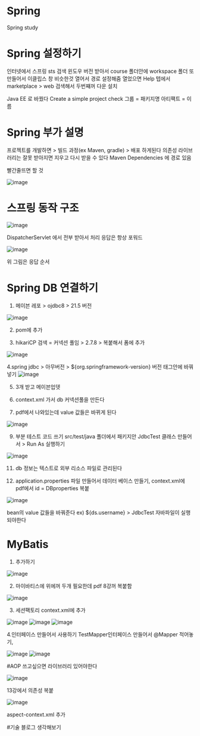 # Spring
Spring study

# Spring 설정하기
인터넷에서 스프링 sts 검색
윈도우 버전 받아서 course 폴더안에 workspace 폴더 또 만들어서
이클립스 창 비슷한것 열어서 경로 설정해줌
열었으면 Help 텝에서 marketplace > web 검색해서 두번쨰꺼 다운 설치

Java EE 로 바꿨다
Create a simple project check
그룹 = 패키지명
아티팩트 = 이름

# Spring 부가 설명
프로젝트를 개발하면 > 빌드 과정(ex Maven, gradle) > 배포 하게된다
의존성 라이브러리는 잘못 받아지면 지우고 다시 받을 수 있다 
Maven Dependencies 에 경로 있음

빨간줄뜨면 할 것

![image](https://github.com/user-attachments/assets/222351f0-4ee7-401f-a79d-73e5de183b4a)


# 스프링 동작 구조
![image](https://github.com/user-attachments/assets/a1c964e7-1b9f-41d2-bd8d-46de8ec3e023)

DispatcherServlet 에서 전부 받아서 처리
응답은 항상 포워드

![image](https://github.com/user-attachments/assets/09b6c953-4ea8-4df0-8b7c-683c79ae4fc9)

위 그림은 응답 순서


# Spring DB 연결하기
1. 메이븐 레포 > ojdbc8 > 21.5 버전

![image](https://github.com/user-attachments/assets/3dfcaaa7-94eb-4587-991c-cef92c4b1be2)
   
2. pom에 추가

3. hikariCP 검색 = 커넥션 풀임 > 2.7.8 > 복붙해서 폼에 추가

![image](https://github.com/user-attachments/assets/d901bbe3-da3b-454b-a688-7f6789a0eddb)


4.spring jdbc > 아무버전 > ${org.springframework-version} 버전 태그안에 바꿔 넣기
![image](https://github.com/user-attachments/assets/1264543d-e89c-4f7e-b47e-ec6e7e4c7cdf)

5. 3개 받고 메이븐업뎃

6. context.xml 가서 db 커넥션풀을 만든다
7. pdf에서 나와있는데 value 값들은 바뀌게 된다

![image](https://github.com/user-attachments/assets/90ee36e9-3a9e-4608-a9cc-60e4c6f330b1)


9. 부분 테스트 코드 쓰기
src/test/java 폴더에서 패키지안 JdbcTest 클래스 만들어서 > Run As 실행하기

![image](https://github.com/user-attachments/assets/bc8731de-d53a-46d4-b542-d1c1f2d7656c)

11. db 정보는 텍스트로 외부 리소스 파일로 관리된다

12. application.properties 파일 만들어서 데이터 베이스 만들기, context.xml에 pdf에서 id = DBproperties 복붙
    
![image](https://github.com/user-attachments/assets/59b94387-3b52-49e8-8116-41cadd8f025e)

bean의 value 값들을 바꿔준다  ex) ${ds.username} > JdbcTest 자바파일이 실행되야한다



# MyBatis
1. 추가하기

![image](https://github.com/user-attachments/assets/d25e8c20-3d17-4b7f-9c0d-777dfaea2d60)

2. 마이바티스에 위에꺼 두개 필요한데 pdf 8강꺼 복붙함

![image](https://github.com/user-attachments/assets/9d2c416a-6b4e-4487-9036-e923ebadabad)

3. 세션팩토리 context.xml에 추가

![image](https://github.com/user-attachments/assets/b9117c7d-e11b-42a1-94b2-7601bda5b9ea)
![image](https://github.com/user-attachments/assets/e347d635-e33d-4f56-a07c-74f32997ac16)
![image](https://github.com/user-attachments/assets/a41cd316-b889-4e8c-9337-76af5d5a734b)

4.인터페이스 만들어서 사용하기
TestMapper인터페이스 만들어서 @Mapper 적어놓기, 

![image](https://github.com/user-attachments/assets/9a48471b-633e-4f3f-94bf-d5979e5c8a48)
![image](https://github.com/user-attachments/assets/ba15377d-08ca-47fc-9938-999787ce7459)



#AOP
쓰고싶으면 라이브러리 있어야한다

![image](https://github.com/user-attachments/assets/8390c75f-de8c-43be-bc14-5cd054af77c3)

13강에서 의존성 복붙

![image](https://github.com/user-attachments/assets/14371f14-8bc0-4377-88c2-c861f6ab112e)

aspect-context.xml 추가












#기술 블로그 생각해보기

